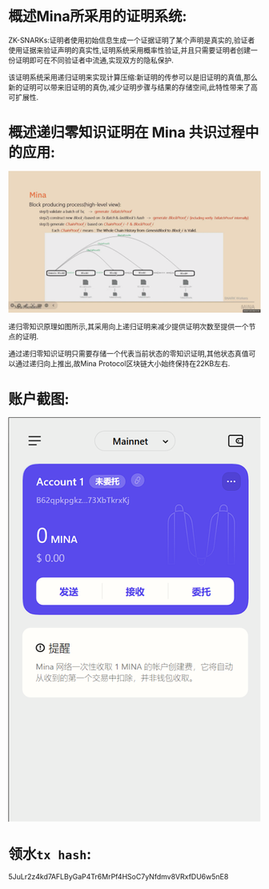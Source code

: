 # 概述Mina所采用的证明系统:

ZK-SNARKs:证明者使用初始信息生成一个证据证明了某个声明是真实的,验证者使用证据来验证声明的真实性,证明系统采用概率性验证,并且只需要证明者创建一份证明即可在不同验证者中流通,实现双方的隐私保护.

该证明系统采用递归证明来实现计算压缩:新证明的传参可以是旧证明的真值,那么新的证明可以带来旧证明的真伪,减少证明步骤与结果的存储空间,此特性带来了高可扩展性.

# 概述递归零知识证明在 Mina 共识过程中的应用:

![recusiveZKP](.\recusiveZKP.png)

递归零知识原理如图所示,其采用向上递归证明来减少提供证明次数至提供一个节点的证明.

通过递归零知识证明只需要存储一个代表当前状态的零知识证明,其他状态真值可以通过递归向上推出,故Mina Protocol区块链大小始终保持在22KB左右.

# 账户截图:

![walletaccount](.\walletaccount.png)

# 领水`tx hash`:

5JuLr2z4kd7AFLByGaP4Tr6MrPf4HSoC7yNfdmv8VRxfDU6w5nE8